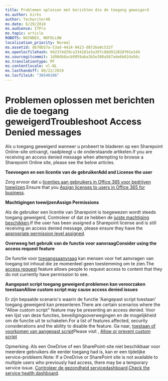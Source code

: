 ```yaml
---
title: Problemen oplossen met berichten die de toegang geweigerd
ms.author: kirks
author: Techwriter40
ms.date: 6/29/2018
ms.audience: ITPro
ms.topic: article
ROBOTS: NOINDEX, NOFOLLOW
localization_priority: Normal
ms.assetid: d678b57a-53ad-4414-9423-d8726a0c532f
ms.openlocfilehash: 942374d29ca334181e5a397c88d912828f01e349
ms.sourcegitcommit: 1d98db8acb9959aba3b5e308a567ade6b62da56c
ms.translationtype: MT
ms.contentlocale: nl-NL
ms.lasthandoff: 08/22/2019
ms.locfileid: "36549106"
---
```

# <a name="troubleshoot-access-denied-messages"></a><span data-ttu-id="162bb-102">Problemen oplossen met berichten die de toegang geweigerd</span><span class="sxs-lookup"><span data-stu-id="162bb-102">Troubleshoot Access Denied messages</span></span>

<span data-ttu-id="162bb-103">Als u toegang geweigerd wanneer u probeert te bladeren op een Sharepoint Online-site ontvangt, raadpleegt u de onderstaande artikelen.</span><span class="sxs-lookup"><span data-stu-id="162bb-103">If you are receiving an access denied message when attempting to browse a Sharepoint Online site, please see the below articles.</span></span>

<span data-ttu-id="162bb-104">**Toevoegen en een licentie van de gebruiker**</span><span class="sxs-lookup"><span data-stu-id="162bb-104">**Add and License the user**</span></span>

<span data-ttu-id="162bb-105">Zorg ervoor dat u [licenties aan gebruikers in Office 365 voor bedrijven toewijzen](https://docs.microsoft.com/office365/admin/subscriptions-and-billing/assign-licenses-to-users?view=o365-worldwide&amp;tabs=One).</span><span class="sxs-lookup"><span data-stu-id="162bb-105">Ensure that you [Assign licenses to users in Office 365 for business](https://docs.microsoft.com/office365/admin/subscriptions-and-billing/assign-licenses-to-users?view=o365-worldwide&amp;tabs=One).</span></span>

<span data-ttu-id="162bb-106">**Machtigingen toewijzen**</span><span class="sxs-lookup"><span data-stu-id="162bb-106">**Assign Permissions**</span></span>

<span data-ttu-id="162bb-107">Als de gebruiker een licentie van Sharepoint is toegewezen wordt steeds toegang geweigerd, Controleer of dat ze hebben de [juiste machtiging beschikken](https://docs.microsoft.com/sharepoint/understanding-permission-levels).</span><span class="sxs-lookup"><span data-stu-id="162bb-107">If the user has been assigned a Sharepoint license and is still receiving an access denied message, please ensure they have the [appropriate permission level assigned](https://docs.microsoft.com/sharepoint/understanding-permission-levels).</span></span>

<span data-ttu-id="162bb-108">**Overweeg het gebruik van de functie voor aanvraag**</span><span class="sxs-lookup"><span data-stu-id="162bb-108">**Consider using the access request feature**</span></span>

<span data-ttu-id="162bb-109">De functie voor [toegangsaanvraag](https://support.office.com/article/Set-up-and-manage-access-requests-94B26E0B-2822-49D4-929A-8455698654B3) kan mensen voor het aanvragen van toegang tot inhoud die ze momenteel geen toestemming om te zien.</span><span class="sxs-lookup"><span data-stu-id="162bb-109">The [access request](https://support.office.com/article/Set-up-and-manage-access-requests-94B26E0B-2822-49D4-929A-8455698654B3) feature allows people to request access to content that they do not currently have permission to see.</span></span> 

<span data-ttu-id="162bb-110">**Aangepast script toegang geweigerd problemen kan veroorzaken toestaan**</span><span class="sxs-lookup"><span data-stu-id="162bb-110">**Allow custom script may cause access denied issues**</span></span>

<span data-ttu-id="162bb-111">Er zijn bepaalde scenario's waarin de functie 'Aangepast script toestaan' toegang geweigerd kan presenteren.</span><span class="sxs-lookup"><span data-stu-id="162bb-111">There are certain scenarios where the "Allow custom script" feature may be presenting an access denied.</span></span> <span data-ttu-id="162bb-112">Voor een lijst van deze functies, beveiligingsoverwegingen en de mogelijkheid om de functie uit te schakelen.</span><span class="sxs-lookup"><span data-stu-id="162bb-112">For a list of features affected, security considerations and the ability to disable the feature.</span></span> <span data-ttu-id="162bb-113">Ga naar, [toestaan of voorkomen van aangepast script](https://docs.microsoft.com/sharepoint/allow-or-prevent-custom-script)</span><span class="sxs-lookup"><span data-stu-id="162bb-113">Please visit , [Allow or prevent custom script](https://docs.microsoft.com/sharepoint/allow-or-prevent-custom-script)</span></span>

<span data-ttu-id="162bb-114">Opmerking: Als een OneDrive of een SharePoint-site niet beschikbaar voor meerdere gebruikers die eerder toegang had is, kan er een tijdelijke service-probleem.</span><span class="sxs-lookup"><span data-stu-id="162bb-114">Note: If a OneDrive or SharePoint site is not available to multiple users who previously had access, there may be a temporary service issue.</span></span> <span data-ttu-id="162bb-115">[Controleer de gezondheid servicedashboard](https://portal.office.com/adminportal/home#/servicehealth).</span><span class="sxs-lookup"><span data-stu-id="162bb-115">[Check the service health dashboard](https://portal.office.com/adminportal/home#/servicehealth).</span></span>


  

